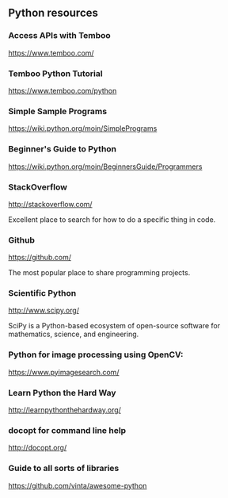 ## Python resources

### Access APIs with Temboo
https://www.temboo.com/

### Temboo Python Tutorial
https://www.temboo.com/python

### Simple Sample Programs

https://wiki.python.org/moin/SimplePrograms

### Beginner's Guide to Python

https://wiki.python.org/moin/BeginnersGuide/Programmers

### StackOverflow

http://stackoverflow.com/

Excellent place to search for how to do a specific thing in code.

### Github

https://github.com/

The most popular place to share programming projects.

### Scientific Python
http://www.scipy.org/

SciPy is a Python-based ecosystem of open-source software for mathematics, science, and engineering. 

### Python for image processing using OpenCV:

https://www.pyimagesearch.com/

### Learn Python the Hard Way
http://learnpythonthehardway.org/

### docopt for command line help
http://docopt.org/

### Guide to all sorts of libraries
https://github.com/vinta/awesome-python

